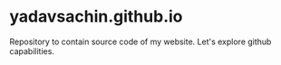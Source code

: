 # yadavsachin.github.io
Repository to contain source code of my website. Let's explore github capabilities.
